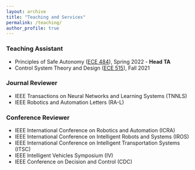 ```yaml
---
layout: archive
title: "Teaching and Services"
permalink: /teaching/
author_profile: true
---
```


### Teaching Assistant
- Principles of Safe Autonomy ([ECE 484](https://publish.illinois.edu/safe-autonomy/)), Spring 2022 - **Head TA**
- Control System Theory and Design ([ECE 515](https://courses.grainger.illinois.edu/ece515/fa2021/)), Fall 2021

### Journal Reviewer
- IEEE Transactions on Neural Networks and Learning Systems (TNNLS)
- IEEE Robotics and Automation Letters (RA-L)

### Conference Reviewer
- IEEE International Conference on Robotics and Automation (ICRA)
- IEEE International Conference on Intelligent Robots and Systems (IROS)
- IEEE International Conference on Intelligent Transportation Systems (ITSC)
- IEEE Intelligent Vehicles Symposium (IV)
- IEEE Conference on Decision and Control (CDC)
